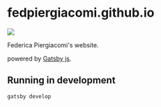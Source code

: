 # fedpiergiacomi.github.io
<a href='https://travis-ci.org/flaprimo/fedpiergiacomi-website'><img src='https://secure.travis-ci.org/flaprimo/fedpiergiacomi-website.png?branch=master'></a>

Federica Piergiacomi's website.

powered by [Gatsby js](https://www.gatsby.js).

## Running in development
`gatsby develop`